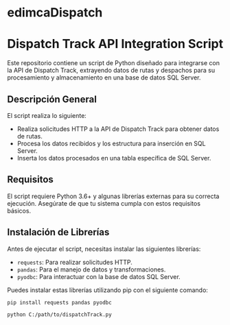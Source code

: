 # edimcaDispatch
# Dispatch Track API Integration Script

Este repositorio contiene un script de Python diseñado para integrarse con la API de Dispatch Track, extrayendo datos de rutas y despachos para su procesamiento y almacenamiento en una base de datos SQL Server.

## Descripción General

El script realiza lo siguiente:
- Realiza solicitudes HTTP a la API de Dispatch Track para obtener datos de rutas.
- Procesa los datos recibidos y los estructura para inserción en SQL Server.
- Inserta los datos procesados en una tabla específica de SQL Server.

## Requisitos

El script requiere Python 3.6+ y algunas librerías externas para su correcta ejecución. Asegúrate de que tu sistema cumpla con estos requisitos básicos.

## Instalación de Librerías

Antes de ejecutar el script, necesitas instalar las siguientes librerías:

- `requests`: Para realizar solicitudes HTTP.
- `pandas`: Para el manejo de datos y transformaciones.
- `pyodbc`: Para interactuar con la base de datos SQL Server.

Puedes instalar estas librerías utilizando pip con el siguiente comando:

```bash
pip install requests pandas pyodbc

python C:/path/to/dispatchTrack.py





